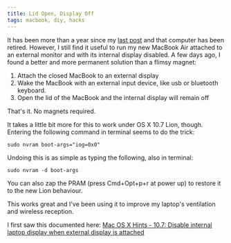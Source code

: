 ```yaml
---
title: Lid Open, Display Off
tags: macbook, diy, hacks
---
```


It has been more than a year since my [last
post](/2010/10/21/macbook-lcd-trick) and that
computer has been retired. However, I still find it useful to run my new
MacBook Air attached to an external monitor and with its internal display
disabled. A few days ago, I found a better and more permanent solution than a
flimsy magnet: 

1. Attach the closed MacBook to an external display
2. Wake the MacBook with an external input device, like usb or bluetooth
   keyboard. 
3. Open the lid of the MacBook and the internal display will remain off

That's it. No magnets required. 

It takes a little bit more for this to work under OS X 10.7 Lion,
though. Entering the following command in terminal seems to do the
trick:

``` shell
sudo nvram boot-args="iog=0x0"
````

Undoing this is as simple as typing the following, also in terminal:

``` shell
sudo nvram -d boot-args 
````

You can also zap the PRAM (press Cmd+Opt+p+r at power up) to restore it
to the new Lion behaviour. 

This works great and I've been using it to improve my laptop's ventilation and
wireless reception.


I first saw this documented here: [Mac OS X Hints - 10.7: Disable internal
laptop display when external display is
attached](http://hints.macworld.com/article.php?story=20110901113922148)


